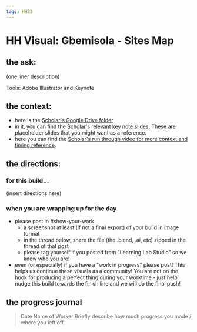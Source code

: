 ```yaml
---
tags: HH23
---
```


# HH Visual: Gbemisola - Sites Map
## the ask:
(one liner description)

Tools: Adobe Illustrator and Keynote



## the context:
* here is the [Scholar's Google Drive folder](https://drive.google.com/drive/folders/1qmU3_AvDAemrVc93vc-tbrlaJ-4AHF8b?usp=sharing)
* in it, you can find the [Scholar's relevant key note slides](https://drive.google.com/drive/folders/1z5aPfu_qI6E8Yepigtf3Zit7Jx6fQ2El). These are placeholder slides that you might want as a reference.
* here you can find the [Scholar's run through video for more context and timing reference](https://drive.google.com/file/d/1QSumGk8Gg4twcJZHB9WDCchV3mCEGidK/view?usp=sharing).


## the directions:
### for this build...
(insert directions here)

### when you are wrapping up for the day
* please post in #show-your-work
    * a screenshot at least (if not a final export) of your build in image format
    * in the thread below, share the file (the .blend, .ai, etc) zipped in the thread of that post
    * please tag yourself if you posted from "Learning Lab Studio" so we know who you are!
* even (or especially) if you have a "work in progress" please post! This helps us continue these visuals as a community! You are not on the hook for producing a perfect thing during your worktime - just help nudge this build towards the finish line and we will do the final push!


## the progress journal
> Date
> Name of Worker
> Briefly describe how much progress you made / where you left off.